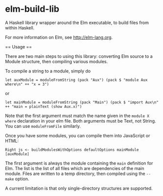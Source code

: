 elm-build-lib
=============

A Haskell library wrapper around the Elm executable, to build files from within Haskell.

For more information on Elm, see http://elm-lang.org.

== Usage ==

There are two main steps to using this library: converting Elm source to a Module structure,
then compiling various modules.

To compile a string to a module, simply do

    let auxModule = moduleFromString (pack "Aux") (pack $ "module Aux where\n" ++ "x = 3")
    
or

    let mainModule = moduleFromString (pack "Main") (pack $ "import Aux\n" ++ "main = plainText (show Aux.x)")

Note that the first argument must match the name given in the `module X where`
declaration in your elm file.
Both arguments must be Text, not String.
You can use `moduleFromFile` similarly.

Once you have some modules, you can compile them into JavaScript or HTML:

    Right js <- buildModulesWithOptions defaultOptions mainModule [auxModule]

The first argument is always the module containing the `main` definition for Elm.
The list is the list of all files which are dependencies of the main module.
Files are written to a temp directory, then compiled using the `--make` option.

A current limitation is that only single-directory structures are supported.